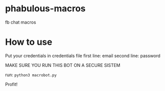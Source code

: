 # phabulous-macros
fb chat macros


# How to use

Put your credentials in credentials file
first line: email
second line: password


MAKE SURE YOU RUN THIS BOT ON A SECURE SISTEM


run:
`python3 macrobot.py`


Profit!